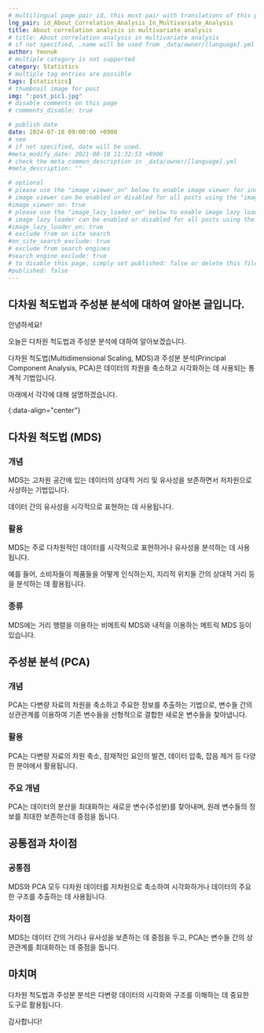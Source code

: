 ```yaml
---
# multilingual page pair id, this must pair with translations of this page. (This name must be unique)
lng_pair: id_About_Correlation_Analysis_In_Multivariate_Analysis
title: About correlation analysis in multivariate analysis
# title: About correlation analysis in multivariate analysis
# if not specified, .name will be used from _data/owner/[language].yml
author: Yeonuk
# multiple category is not supported
category: Statistics
# multiple tag entries are possible
tags: [statistics]
# thumbnail image for post
img: ":post_pic1.jpg"
# disable comments on this page
# comments_disable: true

# publish date
date: 2024-07-18 09:00:00 +0900
# seo
# if not specified, date will be used.
#meta_modify_date: 2021-08-10 11:32:53 +0900
# check the meta_common_description in _data/owner/[language].yml
#meta_description: ""

# optional
# please use the "image_viewer_on" below to enable image viewer for individual pages or posts (_posts/ or [language]/_posts folders).
# image viewer can be enabled or disabled for all posts using the "image_viewer_posts: true" setting in _data/conf/main.yml.
#image_viewer_on: true
# please use the "image_lazy_loader_on" below to enable image lazy loader for individual pages or posts (_posts/ or [language]/_posts folders).
# image lazy loader can be enabled or disabled for all posts using the "image_lazy_loader_posts: true" setting in _data/conf/main.yml.
#image_lazy_loader_on: true
# exclude from on site search
#on_site_search_exclude: true
# exclude from search engines
#search_engine_exclude: true
# to disable this page, simply set published: false or delete this file
#published: false
---
```


<!-- outline-start -->

## 다차원 척도법과 주성분 분석에 대하여 알아본 글입니다.

안녕하세요!

오늘은 다차원 척도법과 주성분 분석에 대하여 알아보겠습니다.

다차원 척도법(Multidimensional Scaling, MDS)과 주성분 분석(Principal Component Analysis, PCA)은 데이터의 차원을 축소하고 시각화하는 데 사용되는 통계적 기법입니다.

아래에서 각각에 대해 설명하겠습니다.

{:data-align="center"}

<!-- outline-end -->

## 다차원 척도법 (MDS)

### 개념

MDS는 고차원 공간에 있는 데이터의 상대적 거리 및 유사성을 보존하면서 저차원으로 사상하는 기법입니다.

데이터 간의 유사성을 시각적으로 표현하는 데 사용됩니다.

### 활용

MDS는 주로 다차원적인 데이터를 시각적으로 표현하거나 유사성을 분석하는 데 사용됩니다.

예를 들어, 소비자들이 제품들을 어떻게 인식하는지, 지리적 위치들 간의 상대적 거리 등을 분석하는 데 활용됩니다.

### 종류

MDS에는 거리 행렬을 이용하는 비메트릭 MDS와 내적을 이용하는 메트릭 MDS 등이 있습니다.

## 주성분 분석 (PCA)

### 개념

PCA는 다변량 자료의 차원을 축소하고 주요한 정보를 추출하는 기법으로, 변수들 간의 상관관계를 이용하여 기존 변수들을 선형적으로 결합한 새로운 변수들을 찾아냅니다.

### 활용

PCA는 다변량 자료의 차원 축소, 잠재적인 요인의 발견, 데이터 압축, 잡음 제거 등 다양한 분야에서 활용됩니다.

### 주요 개념

PCA는 데이터의 분산을 최대화하는 새로운 변수(주성분)를 찾아내며, 원래 변수들의 정보를 최대한 보존하는데 중점을 둡니다.

## 공통점과 차이점

### 공통점

MDS와 PCA 모두 다차원 데이터를 저차원으로 축소하여 시각화하거나 데이터의 주요한 구조를 추출하는 데 사용됩니다.

### 차이점

MDS는 데이터 간의 거리나 유사성을 보존하는 데 중점을 두고, PCA는 변수들 간의 상관관계를 최대화하는 데 중점을 둡니다.

## 마치며

다차원 척도법과 주성분 분석은 다변량 데이터의 시각화와 구조를 이해하는 데 중요한 도구로 활용됩니다.

감사합니다!

